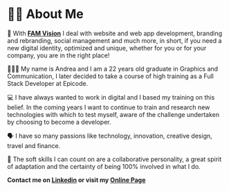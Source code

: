 <h1>👨‍💻 About Me</h1>

📌 With <b>[FAM Vision](https://famvision.it/)</b> I deal with website and web app development, branding and rebranding, social management and much more, in short, if you need a new digital identity, optimized and unique, whether for you or for your company, you are in the right place!

🙋🏻‍♂️ My name is Andrea and I am a 22 years old graduate in Graphics and Communication, I later decided to take a course of high training as a Full Stack Developer at Epicode.

💻 I have always wanted to work in digital and I based my training on this belief. In the coming years I want to continue to train and research new technologies with which to test myself, aware of the challenge undertaken by choosing to become a developer.

🗣️ I have so many passions like technology, innovation, creative design, travel and finance.

🦾 The soft skills I can count on are a collaborative personality, a great spirit of adaptation and the certainty of being 100% involved in what I do.

<b> Contact me on [Linkedin](https://www.linkedin.com/in/andbardii) or visit my [Online Page](https://andbardii.github.io/portfolio/)</b>
